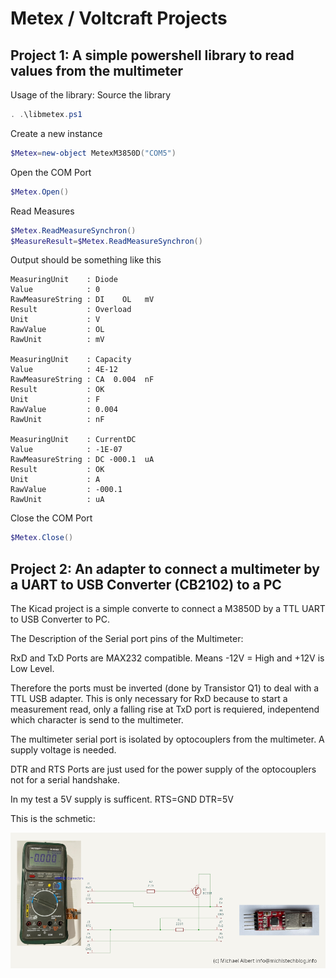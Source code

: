 #  Metex / Voltcraft Projects

## Project 1: A simple powershell library to read values from the multimeter

Usage of the library:
Source the library
```powershell
. .\libmetex.ps1
```
Create a new instance
```powershell
$Metex=new-object MetexM3850D("COM5")
```
Open the COM Port 
```powershell
$Metex.Open()
```
Read Measures
```powershell
$Metex.ReadMeasureSynchron()
$MeasureResult=$Metex.ReadMeasureSynchron()
```
Output should be something like this
```
MeasuringUnit    : Diode
Value            : 0
RawMeasureString : DI    OL   mV
Result           : Overload
Unit             : V
RawValue         : OL
RawUnit          : mV

MeasuringUnit    : Capacity
Value            : 4E-12
RawMeasureString : CA  0.004  nF
Result           : OK
Unit             : F
RawValue         : 0.004
RawUnit          : nF

MeasuringUnit    : CurrentDC
Value            : -1E-07
RawMeasureString : DC -000.1  uA
Result           : OK
Unit             : A
RawValue         : -000.1
RawUnit          : uA
```
Close the COM Port 
```powershell
$Metex.Close()
```

## Project 2: An adapter to connect a multimeter by a UART to USB Converter (CB2102) to a PC
The Kicad project is a simple converte to connect a M3850D by a TTL UART to USB Converter to PC.

The Description of the Serial port pins of the Multimeter:
 
RxD and TxD Ports are MAX232 compatible. Means -12V = High and +12V is Low Level. 

Therefore the ports must be inverted (done by Transistor Q1) to deal with a TTL USB adapter. This is only necessary for RxD because to start a measurement read, only a falling rise at TxD port is requiered, indepentend which character is send to the multimeter.

The multimeter serial port is isolated by optocouplers from the multimeter. A supply voltage is needed. 

DTR and RTS Ports are just used for the power supply of the optocouplers not for a serial handshake.

In my test a 5V supply is sufficent. RTS=GND DTR=5V

This is the schmetic:

<img src="./UART2USB/Schematic-Metex-M3850D-to-TTL.png" alt="Metex UART 2 USB Adapter">

 
